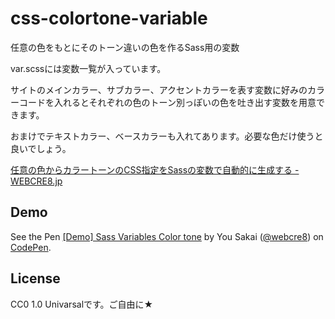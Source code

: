 # css-colortone-variable
任意の色をもとにそのトーン違いの色を作るSass用の変数

var.scssには変数一覧が入っています。

サイトのメインカラー、サブカラー、アクセントカラーを表す変数に好みのカラーコードを入れるとそれぞれの色のトーン別っぽいの色を吐き出す変数を用意できます。

おまけでテキストカラー、ベースカラーも入れてあります。必要な色だけ使うと良いでしょう。

[任意の色からカラートーンのCSS指定をSassの変数で自動的に生成する - WEBCRE8.jp](http://webcre8.jp/create/sass-variable-colortone.html)


## Demo
<p data-height="500" data-theme-id="0" data-slug-hash="YPOrzL" data-default-tab="result" data-user="webcre8" class='codepen'>See the Pen <a href='http://codepen.io/webcre8/pen/YPOrzL/'>[Demo] Sass Variables Color tone</a> by You Sakai (<a href='http://codepen.io/webcre8'>@webcre8</a>) on <a href='http://codepen.io'>CodePen</a>.</p>
<script async src="//assets.codepen.io/assets/embed/ei.js"></script>

## License
CC0 1.0 Univarsalです。ご自由に★

